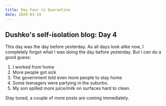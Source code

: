 ```yaml
---
title: Day Four in Quarantine
date: 2020-03-19
---
```


## Dushko's self-isolation blog: Day 4

This day was the day before yesterday. As all days look alike now, I completely forgot what I was doing the day before yesterday. But I can do a good guess:

1. I worked from home
2. More people got sick
3. The government told even more people to stay home
4. Some teenagers were partying in the suburbs.
5. My son spilled more juice/milk on surfaces hard to clean.

Stay tuned, a couple of more posts are coming immediately.